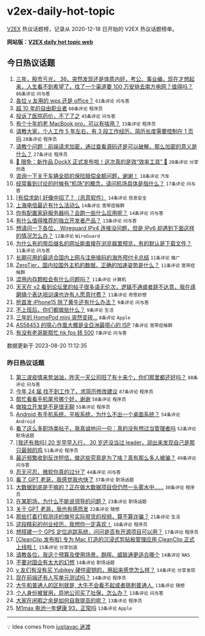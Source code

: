 # v2ex-daily-hot-topic

[V2EX](https://www.v2ex.com/) 热议话题榜，记录从 2020-12-18 日开始的 V2EX 热议话题榜单。

**网站版：[V2EX daily hot topic web](https://boojack.github.io/v2ex-daily-hot-topic-web/)**

## 今日热议话题

<!-- TODAY BEGIN -->

1. [三年，股市亏光， 36，突然发现还是体质内好，考公、事业编，现在才想起来，人生看不到希望了，找了一个渠道要 100 万安排去南方电网？值得吗？](https://www.v2ex.com/t/966775) `86条评论` `问与答`
1. [各位 v 友用的 wps 还是 office？](https://www.v2ex.com/t/966780) `61条评论` `问与答`
1. [超 10 年的自由职业者](https://www.v2ex.com/t/966767) `60条评论` `程序员`
1. [投诉了医院药价，不了了之](https://www.v2ex.com/t/966763) `45条评论` `问与答`
1. [有个十年的老 MacBook pro，可以有啥用？](https://www.v2ex.com/t/966773) `33条评论` `程序员`
1. [请教大家，个人工作 5 年左右，有 3 段工作经历，简历长度需要控制在 1 页吗](https://www.v2ex.com/t/966762) `28条评论` `程序员`
1. [请教个问题：前端请求加密，通过查看源码还是可以破解，那么加密的意义是什么？](https://www.v2ex.com/t/966803) `27条评论` `程序员`
1. [🎁 限免：新作品 DockX 正式发布啦！这次真的是效“效率工具” 🤡](https://www.v2ex.com/t/966823) `20条评论` `分享创造`
1. [咨询一下关于车辆全损的保险赔偿金额问题，谢谢！](https://www.v2ex.com/t/966805) `18条评论` `汽车`
1. [经常看到讨论的时候有“机场”的概念，请问机场具体是指什么？](https://www.v2ex.com/t/966766) `17条评论` `问与答`
1. [[有偿求助] 好像中招了？（恶意软件）](https://www.v2ex.com/t/966808) `14条评论` `信息安全`
1. [上海电信最近有什么活动么](https://www.v2ex.com/t/966777) `14条评论` `宽带症候群`
1. [你有配置家庭服务器吗？会跑一些什么应用呢？](https://www.v2ex.com/t/966760) `14条评论` `问与答`
1. [有什么值得推荐的独立开发者产品？](https://www.v2ex.com/t/966782) `13条评论` `问与答`
1. [想请问一下各位， Wireguard IPv4 连接没问题，但是 IPv6 却遇到下面这样的情况怎么办？](https://www.v2ex.com/t/966797) `12条评论` `WireGuard`
1. [为什么有的带后缀名的网址能直接在浏览器里预览，有的默认是下载文件？](https://www.v2ex.com/t/966834) `11条评论` `问与答`
1. [长期可用的最适合国内上网与注册接码的海外预付卡总结](https://www.v2ex.com/t/966817) `11条评论` `推广`
1. [ZeroTier，国内拉国外主机的数据，正确的加速姿势是什么？](https://www.v2ex.com/t/966799) `11条评论` `宽带症候群`
1. [混用内存颗粒会有什么问题吗？](https://www.v2ex.com/t/966796) `11条评论` `计算机`
1. [天天在 v2 看到论坛里的帖子很多语无伦次，逻辑不通或者辞不达意，我在琢磨搞个表达培训课也许有人愿意付费？](https://www.v2ex.com/t/966783) `11条评论` `奇思妙想`
1. [抢首发 iPhone15 除了黄牛还有什么办法？](https://www.v2ex.com/t/966825) `9条评论` `问与答`
1. [不上班后，你们都做些什么？](https://www.v2ex.com/t/966787) `9条评论` `生活`
1. [三年的 HomePod mini 突然变砖…](https://www.v2ex.com/t/966778) `8条评论` `Apple`
1. [AS58453 的噁心作風大概是全亞洲最噁心的 ISP](https://www.v2ex.com/t/966811) `7条评论` `宽带症候群`
1. [有没有老哥能帮忙 hk fps 转 500](https://www.v2ex.com/t/966809) `7条评论` `问与答`

数据更新于 2023-08-20 11:12:35

<!-- TODAY END -->

### 昨日热议话题

<!-- YESTERDAY BEGIN -->

1. [第三波疫情来势汹汹，昨天一天公司阳了有十来个，你们那里都还好吗？](https://www.v2ex.com/t/966630) `88条评论` `问与答`
1. [今年 24 届 找不到工作了，求简历修改建议](https://www.v2ex.com/t/966604) `87条评论` `程序员`
1. [帮忙看看手机尾号哪个好，谢谢](https://www.v2ex.com/t/966619) `58条评论` `程序员`
1. [做独立开发是不是很无聊](https://www.v2ex.com/t/966663) `55条评论` `程序员`
1. [Android 有手机系统，平板系统，为什么不出一个桌面系统？](https://www.v2ex.com/t/966593) `54条评论` `Android`
1. [看了这么多职场类帖子，我真诚地问一句：真的没有想过当管理者吗](https://www.v2ex.com/t/966589) `52条评论` `职场话题`
1. [[我还有救吗] 20 岁早早入行， 30 岁还没当过 leader，润出来发现自己是那只最弱的鸡](https://www.v2ex.com/t/966655) `51条评论` `程序员`
1. [最近频繁收到反诈短信，做这些究竟是为了啥？真有那么多人被骗？](https://www.v2ex.com/t/966615) `49条评论` `问与答`
1. [忍无可忍，微软你真的过分了](https://www.v2ex.com/t/966608) `44条评论` `问与答`
1. [看了 GPT 老哥，我感觉我也快了](https://www.v2ex.com/t/966590) `37条评论` `职场话题`
1. [大数据到底是干嘛的？正在做大数据项目但仍然一头雾水中……](https://www.v2ex.com/t/966674) `30条评论` `程序员`
1. [在某职场，为什么不能说领导的问题？](https://www.v2ex.com/t/966649) `23条评论` `职场话题`
1. [关于 GPT 老哥，我也有感而发](https://www.v2ex.com/t/966620) `22条评论` `随想`
1. [那些打着打假测评的旗号实际带货的视频，算不算诈骗？](https://www.v2ex.com/t/966609) `21条评论` `生活`
1. [这段精彩的创业经历，我想你一定喜欢！](https://www.v2ex.com/t/966632) `18条评论` `程序员`
1. [想搭建一个 GPS 定位追踪系统，问问是否有开源项目可以用？](https://www.v2ex.com/t/966631) `17条评论` `程序员`
1. [[CleanClip 发布啦] 专为 Mac 打造的沉浸式剪贴板管理应用 CleanClip 正式上线啦！](https://www.v2ex.com/t/966711) `15条评论` `分享创造`
1. [请教各位，我这个预算及使用场景，群晖、威联通更适合哪个](https://www.v2ex.com/t/966728) `14条评论` `NAS`
1. [不要对国企有太大的幻想](https://www.v2ex.com/t/966715) `14条评论` `职场话题`
1. [v 友们有没有买 Yubikey 硬件密钥的，用起来感觉怎么样？](https://www.v2ex.com/t/966665) `14条评论` `分享发现`
1. [现在前端还有人写单元测试吗？](https://www.v2ex.com/t/966657) `14条评论` `程序员`
1. [大牛和普通人的区别就是, 大牛不会看不起或者挑刺普通人.](https://www.v2ex.com/t/966731) `13条评论` `随想`
1. [个人身份被冒用，异地公司买了社保，怎么办？](https://www.v2ex.com/t/966706) `13条评论` `问与答`
1. [大家在闲暇之余是如何自我提高的呢？](https://www.v2ex.com/t/966624) `13条评论` `程序员`
1. [M1max 电池一年健康 93，正常吗](https://www.v2ex.com/t/966611) `13条评论` `Apple`

<!-- YESTERDAY END -->

---

💡 Idea comes from [justjavac 迷渡](https://github.com/justjavac/)
